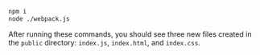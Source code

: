 ```sh
npm i
node ./webpack.js
```

After running these commands, you should see three new files created in the `public` directory: `index.js`, `index.html`, and `index.css`.
